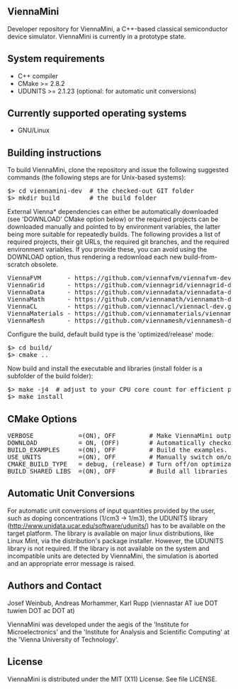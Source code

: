 ViennaMini
--------------------------

Developer repository for ViennaMini, a C++-based classical semiconductor device simulator.
ViennaMini is currently in a prototype state.

System requirements
--------------------------

* C++ compiler
* CMake >= 2.8.2
* UDUNITS >= 2.1.23 (optional: for automatic unit conversions)

Currently supported operating systems
--------------------------
* GNU/Linux

Building instructions
--------------------------

To build ViennaMini, clone the repository and issue the following suggested commands (the following steps are for Unix-based systems):

<pre>
$> cd viennamini-dev  # the checked-out GIT folder
$> mkdir build        # the build folder
</pre>

External Vienna* dependencies can either be automatically downloaded (see 'DOWNLOAD' CMake option below)
or the required projects can be downloaded manually and pointed to by environment variables,
the latter being more suitable for repeatedly builds.
The following provides a list of required projects, their git URLs, the required git branches, and the required environment variables.
If you provide these, you can avoid using the DOWNLOAD option, thus rendering a redownload each new build-from-scratch obsolete.

<pre>
ViennaFVM       - https://github.com/viennafvm/viennafvm-dev.git              - master  - VIENNAFVMPATH
ViennaGrid      - https://github.com/viennagrid/viennagrid-dev.git            - next    - VIENNAGRIDPATH
ViennaData      - https://github.com/viennadata/viennadata-dev.git            - master  - VIENNADATAPATH
ViennaMath      - https://github.com/viennamath/viennamath-dev.git            - master  - VIENNAMATHPATH
ViennaCL        - https://github.com/viennacl/viennacl-dev.git                - master  - VIENNACLPATH
ViennaMaterials - https://github.com/viennamaterials/viennamaterials-dev.git  - next    - VIENNAMATERIALSPATH
ViennaMesh      - https://github.com/viennamesh/viennamesh-dev.git            - next    - VIENNAMESHPATH
</pre>

Configure the build, default build type is the 'optimized/release' mode:
<pre>
$> cd build/
$> cmake ..
</pre>

Now build and install the executable and libraries (install folder is a subfolder of the build folder):
<pre>
$> make -j4  # adjust to your CPU core count for efficient parallel building
$> make install
</pre>

CMake Options
--------------------------

<pre>
VERBOSE            =(ON), OFF         # Make ViennaMini output debug messages (default: ON)
DOWNLOAD           = ON, (OFF)        # Automatically checkout external dependencies during the build-process, i.e., other Vienna* projects (default: OFF)
BUILD_EXAMPLES     =(ON), OFF         # Build the examples. The ViennaMini library is generated anyway (default: ON)
USE_UNITS          =(ON), OFF         # Manually switch on/off units support (default: ON)
CMAKE_BUILD_TYPE   = debug, (release) # Turn off/on optimizations (default: release, i.e., optimized mode)
BUILD_SHARED_LIBS  =(ON), OFF         # Build all libraries as shared libraries, if switched off, static libraries are generated and used (default: ON)
</pre>

Automatic Unit Conversions
--------------------------

For automatic unit conversions of input quantities provided by the user, such as doping concentrations (1/cm3 -> 1/m3),
the UDUNITS library (http://www.unidata.ucar.edu/software/udunits/) has to be available on the target platform.
The library is available on major linux distributions, like Linux Mint, via the distribution's package installer.
However, the UDUNITS library is not required. If the library is not available on the system and incompatible units
are detected by ViennaMini, the simulation is aborted and an appropriate error message is raised.


Authors and Contact
------------------------

Josef Weinbub, Andreas Morhammer, Karl Rupp
(viennastar AT iue DOT tuwien DOT ac DOT at)

ViennaMini was developed under the aegis of the 'Institute for Microelectronics' and the 'Institute for Analysis and Scientific Computing' at the 'Vienna University of Technology'.


License
--------------------------
ViennaMini is distributed under the MIT (X11) License. See file LICENSE.
